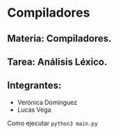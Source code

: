 # Compiladores
Materia: Compiladores.
----------------------
Tarea: Análisis Léxico.
----------------------
Integrantes:
------------
* Verónica Domínguez
* Lucas Vega



Como ejecutar
    `python3 main.py`
